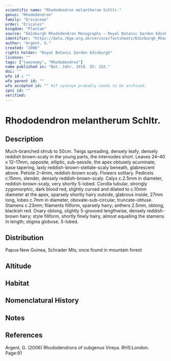 ```yaml
---
scientific name: "Rhododendron melantherum Schltr."
genus: "Rhododendron"
family: "Ericaceae"
order: "Ericales"
kingdom: "Plantae"
source: "Edinburgh Rhododendron Monographs – Royal Botanic Garden Edinburgh"
identifier: "https://data.rbge.org.uk/service/factsheets/Edinburgh_Rhododendron_Monographs.xhtml"
author: "Argent, G."
created: "2006"
rights holder: "Royal Botanic Garden Edinburgh"
license: ""
tags: ["taxonomy", "Rhododendron"]
name published in: "Bot. Jahr. 1918. 55: 152."
doi: ""
wfo id : ""
wfo parent id: ""
wfo accepted id: "" #if synonym probably needs to be archived.                      
ipni id: ""
verified:
---
```


                       

# Rhododendron melantherum Schltr.

## Description
Much-branched shrub to 50cm. Twigs spreading, densely leafy, densely reddish brown-scaly in the young parts, the internodes short. Leaves 24–40 x 12–17mm, opposite, elliptic, sub-sessile, the apex obtusely acuminate; base tapering, laxly reddish-brown-stellate-scaly beneath, glabrescent above. Petiole 2–4mm, reddish-brown scaly. Flowers solitary. Pedicels c.15mm, slender, densely reddish-brown-scaly. Calyx c.2.5mm in diameter, reddish-brown-scaly, very shortly 5-lobed. Corolla tubular, strongly zygomorphic, dark blood red, slightly curved and dilated to c.10mm diameter at the apex, sparsely shortly hairy outside, glabrous inside, 27mm long, lobes c.7mm in diameter, obovate-sub-circular, truncate-obtuse. Stamens c.23mm; filaments filiform, sparsely hairy; anthers 2.5mm, oblong, blackish red. Ovary oblong, slightly 5-grooved lengthwise, densely reddish-brown hairy; style filiform, shortly finely hairy, almost equalling the stamens in length; stigma globose, 5-lobed.

## Distribution
Papua New Guinea, Schrader Mts, once found in mountain forest

## Altitude


## Habitat


## Nomenclatural History

                       
## Notes


## References

Argent, G. (2006) Rhododendrons of subgenus Vireya. RHS:London. Page:91
